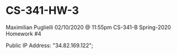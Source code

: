 # CS-341-HW-3

Maximilian Puglielli
02/10/2020 @ 11:55pm
CS-341-B Spring-2020
Homework #4


Public IP Address: "34.82.169.122";
